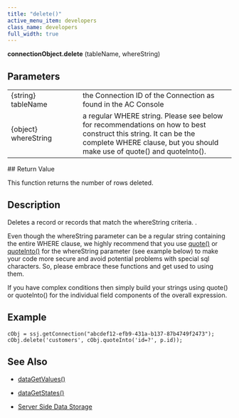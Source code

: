 ```yaml
---
title: "delete()"
active_menu_item: developers
class_name: developers
full_width: true
---
```



**connectionObject.delete** (tableName, whereString)

## Parameters

<table>
<tr>
<td width="181">
{string} tableName

</td>
<td width="18">
</td>
<td width="681">
the Connection ID of the Connection as found in the AC Console

</td>
</tr>
<tr>
<td width="181">
{object} whereString

</td>
<td width="18">
</td>
<td width="681">
a regular WHERE string. Please see below for recommendations on how to best construct this string. It can be the complete WHERE clause, but you should make use of quote() and quoteInto().

</td>
</tr>
</table>
## Return Value

This function returns the number of rows deleted.

## Description

Deletes a record or records that match the whereString criteria. .

Even though the whereString parameter can be a regular string containing the entire WHERE clause, we highly recommend that you use [quote()](/developers/user-guide/scripting-apis/server-side-api/ssj-object/database/quote) or [quoteInto()](/developers/user-guide/scripting-apis/server-side-api/ssj-object/database/quoteinto) for the whereString parameter (see example below) to make your code more secure and avoid potential problems with special sql characters. So, please embrace these functions and get used to using them.

If you have complex conditions then simply build your strings using quote() or quoteInto() for the individual field components of the overall expression.

## Example

    cObj = ssj.getConnection("abcdef12-efb9-431a-b137-87b4749f2473");
    cObj.delete('customers', cObj.quoteInto('id=?', p.id));
     
   

## See Also

 - [dataGetValues()](/developers/user-guide/scripting-apis/client-api/widget-data-state-manipulation/datagetvalues)

 - [dataGetStates()](/developers/user-guide/scripting-apis/client-api/widget-data-state-manipulation/datagetstates)

 - [Server Side Data Storage](/developers/user-guide/product-guide/data-storage/server-side-data-storage/)

